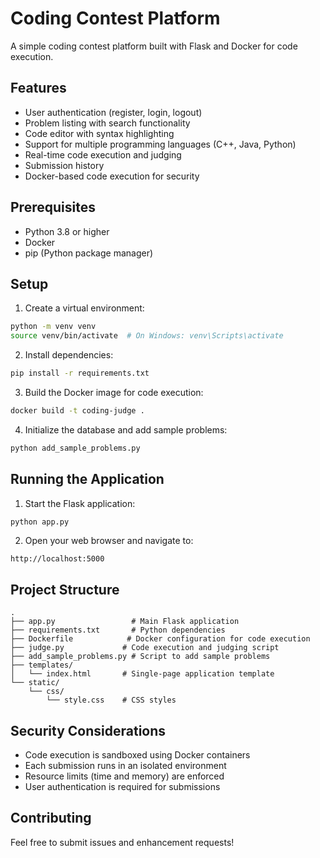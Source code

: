 # Coding Contest Platform

A simple coding contest platform built with Flask and Docker for code execution.

## Features

- User authentication (register, login, logout)
- Problem listing with search functionality
- Code editor with syntax highlighting
- Support for multiple programming languages (C++, Java, Python)
- Real-time code execution and judging
- Submission history
- Docker-based code execution for security

## Prerequisites

- Python 3.8 or higher
- Docker
- pip (Python package manager)

## Setup

1. Create a virtual environment:
```bash
python -m venv venv
source venv/bin/activate  # On Windows: venv\Scripts\activate
```

2. Install dependencies:
```bash
pip install -r requirements.txt
```

3. Build the Docker image for code execution:
```bash
docker build -t coding-judge .
```

4. Initialize the database and add sample problems:
```bash
python add_sample_problems.py
```

## Running the Application

1. Start the Flask application:
```bash
python app.py
```

2. Open your web browser and navigate to:
```
http://localhost:5000
```

## Project Structure

```
.
├── app.py                 # Main Flask application
├── requirements.txt       # Python dependencies
├── Dockerfile            # Docker configuration for code execution
├── judge.py             # Code execution and judging script
├── add_sample_problems.py # Script to add sample problems
├── templates/
│   └── index.html       # Single-page application template
└── static/
    └── css/
        └── style.css    # CSS styles
```

## Security Considerations

- Code execution is sandboxed using Docker containers
- Each submission runs in an isolated environment
- Resource limits (time and memory) are enforced
- User authentication is required for submissions

## Contributing

Feel free to submit issues and enhancement requests! 